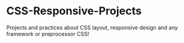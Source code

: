 # CSS-Responsive-Projects
Projects and practices about CSS layout, responsive design and any framework or preprocessor CSS!
